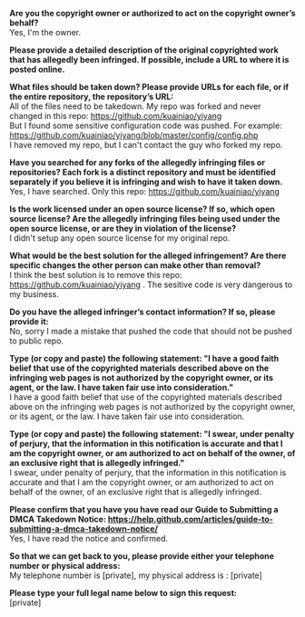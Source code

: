 **Are you the copyright owner or authorized to act on the copyright owner’s behalf?**  
Yes, I'm the owner.

**Please provide a detailed description of the original copyrighted work that has allegedly been infringed. If possible, include a URL to where it is posted online.**  

**What files should be taken down? Please provide URLs for each file, or if the entire repository, the repository’s URL:**  
All of the files need to be takedown.
My repo was forked and never changed in this repo: https://github.com/kuainiao/yiyang  
But I found some sensitive configuration code was pushed. For example: https://github.com/kuainiao/yiyang/blob/master/config/config.php  
I have removed my repo, but I can't contact the guy who forked my repo.  

**Have you searched for any forks of the allegedly infringing files or repositories? Each fork is a distinct repository and must be identified separately if you believe it is infringing and wish to have it taken down.**  
Yes, I have searched. Only this repo: https://github.com/kuainiao/yiyang

**Is the work licensed under an open source license? If so, which open source license? Are the allegedly infringing files being used under the open source license, or are they in violation of the license?**  
I didn't setup any open source license for my original repo.

**What would be the best solution for the alleged infringement? Are there specific changes the other person can make other than removal?**  
I think the best solution is to remove this repo: https://github.com/kuainiao/yiyang . The sesitive code is very dangerous to my business.

**Do you have the alleged infringer’s contact information? If so, please provide it:**  
No, sorry I made a mistake that pushed the code that should not be pushed to public repo.

**Type (or copy and paste) the following statement: "I have a good faith belief that use of the copyrighted materials described above on the infringing web pages is not authorized by the copyright owner, or its agent, or the law. I have taken fair use into consideration."**    
I have a good faith belief that use of the copyrighted materials described above on the infringing web pages is not authorized by the copyright owner, or its agent, or the law. I have taken fair use into consideration.

**Type (or copy and paste) the following statement: "I swear, under penalty of perjury, that the information in this notification is accurate and that I am the copyright owner, or am authorized to act on behalf of the owner, of an exclusive right that is allegedly infringed."**    
I swear, under penalty of perjury, that the information in this notification is accurate and that I am the copyright owner, or am authorized to act on behalf of the owner, of an exclusive right that is allegedly infringed.

**Please confirm that you have you have read our Guide to Submitting a DMCA Takedown Notice: https://help.github.com/articles/guide-to-submitting-a-dmca-takedown-notice/**    
Yes, I have read the notice and confirmed.

**So that we can get back to you, please provide either your telephone number or physical address:**    
My telephone number is [private], my physical address is : [private]  

**Please type your full legal name below to sign this request:**  
[private]
